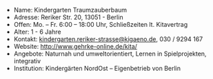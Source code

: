 - Name:         Kindergarten Traumzauberbaum
- Adresse:      Reriker Str. 20, 13051 - Berlin
- Offen:        Mo. – Fr. 6:00 – 18:00 Uhr, Schließzeiten lt. Kitavertrag
- Alter:        1 - 6 Jahre
- Kontakt:      kindergarten.reriker-strasse@kigaeno.de, 030 / 9294 167
- Website:      http://www.gehrke-online.de/kita/
- Angebote:     Naturnah und umweltorientiert, Lernen in Spielprojekten, integrativ
- Institution:  Kindergärten NordOst – Eigenbetrieb von Berlin
